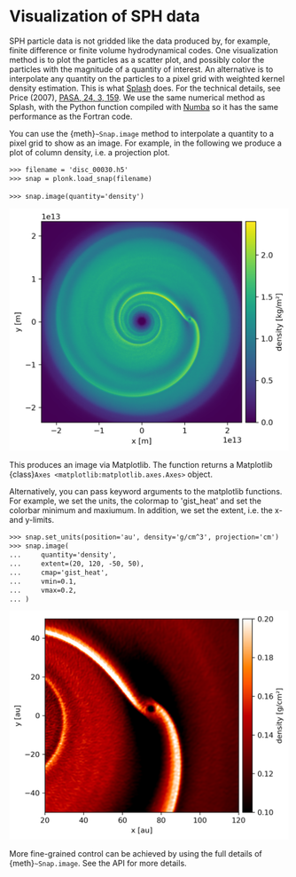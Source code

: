 # Visualization of SPH data

SPH particle data is not gridded like the data produced by, for example, finite
difference or finite volume hydrodynamical codes. One visualization method is to
plot the particles as a scatter plot, and possibly color the particles with the
magnitude of a quantity of interest. An alternative is to interpolate any
quantity on the particles to a pixel grid with weighted kernel density
estimation. This is what [Splash](https://github.com/danieljprice/splash)
does. For the technical details, see Price (2007), [PASA, 24, 3, 159](https://ui.adsabs.harvard.edu/abs/2007PASA...24..159P). We use the same
numerical method as Splash, with the Python function compiled with [Numba](https://numba.pydata.org/) so it
has the same performance as the Fortran code.

You can use the {meth}`~Snap.image` method to interpolate a quantity to a pixel
grid to show as an image. For example, in the following we produce a plot of
column density, i.e. a projection plot.

```pycon
>>> filename = 'disc_00030.h5'
>>> snap = plonk.load_snap(filename)

>>> snap.image(quantity='density')
```

![The total column density.](../../_static/density.png)

This produces an image via Matplotlib. The function returns a Matplotlib
{class}`Axes <matplotlib:matplotlib.axes.Axes>` object.

Alternatively, you can pass keyword arguments to the matplotlib functions. For
example, we set the units, the colormap to 'gist_heat' and set the colorbar
minimum and maxiumum. In addition, we set the extent, i.e. the x- and y-limits.

```pycon
>>> snap.set_units(position='au', density='g/cm^3', projection='cm')
>>> snap.image(
...     quantity='density',
...     extent=(20, 120, -50, 50),
...     cmap='gist_heat',
...     vmin=0.1,
...     vmax=0.2,
... )
```

![The column density zoomed around the planet.](../../_static/density_zoom.png)

More fine-grained control can be achieved by using the full details of
{meth}`~Snap.image`. See the API for more details.
